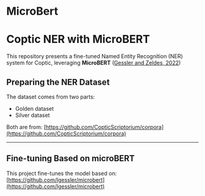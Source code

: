 # MicroBert
# Coptic NER with MicroBERT

This repository presents a fine-tuned Named Entity Recognition (NER) system for Coptic, leveraging **MicroBERT** ([Gessler and Zeldes, 2022](https://arxiv.org/pdf/2212.12510))

## **Preparing the NER Dataset**

The dataset comes from two parts:

- Golden dataset  
- Silver dataset

Both are from: [https://github.com/CopticScriptorium/corpora](https://github.com/CopticScriptorium/corpora)

---

## **Fine-tuning Based on microBERT**

This project fine-tunes the model based on: [https://github.com/lgessler/microbert](https://github.com/lgessler/microbert)
